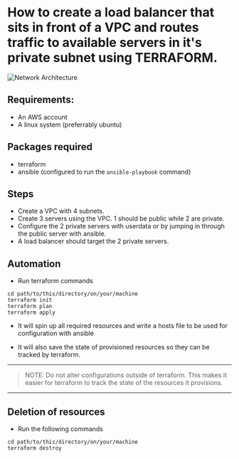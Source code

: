 # How to create a load balancer that sits in front of a VPC and routes traffic to available servers in it's private subnet using TERRAFORM.

<img src='./Load balancer architecture altschool project.drawio.png' alt='Network Architecture'/>

<!-- ![Load balancer architecture altschool project drawio](https://user-images.githubusercontent.com/65220956/211167637-65c2945e-74fe-4556-9fdc-7813bd40ddae.png) -->

## Requirements:
- An AWS account
- A linux system (preferrably ubuntu)
## Packages required
- terraform
- ansible (configured to run the `ansible-playbook` command)

## Steps
- Create a VPC with 4 subnets. 
- Create 3 servers using the VPC. 1 should be public while 2 are private.
- Configure the 2 private servers with userdata or by jumping in through the public server with ansible.
- A load balancer should target the 2 private servers.

## Automation
- Run terraform commands
```
cd path/to/this/directory/on/your/machine
terraform init
terraform plan
terraform apply
```

- It will spin up all required resources and write a hosts file to be used for configuration with ansible

- It will also save the state of provisioned resources so they can be tracked by terraform.

---
> NOTE: Do not alter configurations outside of terraform. This makes it easier for terraform to track the state of the resources it provisions.
---
## Deletion of resources

- Run the following commands
```
cd path/to/this/directory/on/your/machine
terraform destroy
```
